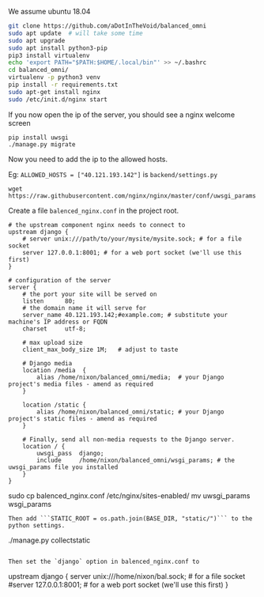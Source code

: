 We assume ubuntu 18.04

```bash
git clone https://github.com/aDotInTheVoid/balanced_omni
sudo apt update  # will take some time
sudo apt upgrade
sudo apt install python3-pip 
pip3 install virtualenv
echo 'export PATH="$PATH:$HOME/.local/bin"' >> ~/.bashrc
cd balanced_omni/
virtualenv -p python3 venv
pip install -r requirements.txt
sudo apt-get install nginx
sudo /etc/init.d/nginx start
```
If you now open the ip of the server, you should see a nginx welcome screen
```
pip install uwsgi
./manage.py migrate
```

Now you need to add the ip to the allowed hosts.

Eg: `ALLOWED_HOSTS = ["40.121.193.142"]` is `backend/settings.py`

```
wget https://raw.githubusercontent.com/nginx/nginx/master/conf/uwsgi_params
```
Create a file `balenced_nginx.conf` in the project root.

```
# the upstream component nginx needs to connect to
upstream django {
    # server unix:///path/to/your/mysite/mysite.sock; # for a file socket
    server 127.0.0.1:8001; # for a web port socket (we'll use this first)
}

# configuration of the server
server {
    # the port your site will be served on
    listen      80;
    # the domain name it will serve for
    server_name 40.121.193.142;#example.com; # substitute your machine's IP address or FQDN
    charset     utf-8;

    # max upload size
    client_max_body_size 1M;   # adjust to taste

    # Django media
    location /media  {
        alias /home/nixon/balanced_omni/media;  # your Django project's media files - amend as required
    }

    location /static {
        alias /home/nixon/balanced_omni/static; # your Django project's static files - amend as required
    }

    # Finally, send all non-media requests to the Django server.
    location / {
        uwsgi_pass  django;
        include     /home/nixon/balanced_omni/wsgi_params; # the uwsgi_params file you installed
    }
}
```
sudo cp balenced_nginx.conf /etc/nginx/sites-enabled/
mv uwsgi_params wsgi_params
```
Then add ```STATIC_ROOT = os.path.join(BASE_DIR, "static/")``` to the python settings.
```
./manage.py collectstatic
```

Then set the `django` option in balenced_nginx.conf to 
```
upstream django {
    server unix:///home/nixon/bal.sock; # for a file socket
    #server 127.0.0.1:8001; # for a web port socket (we'll use this first)
}
```